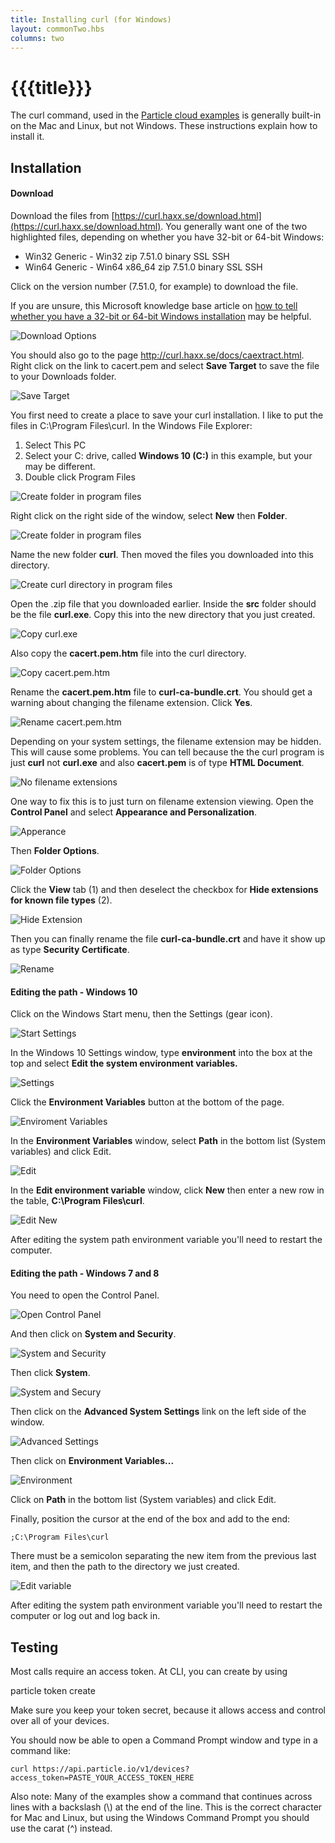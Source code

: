 ```yaml
---
title: Installing curl (for Windows)
layout: commonTwo.hbs
columns: two
---
```


# {{{title}}}

The curl command, used in the [Particle cloud examples](/reference/cloud-apis/api/) is generally built-in on the Mac and Linux, but not Windows. These instructions explain how to install it.

## Installation

#### Download

Download the files from [https://curl.haxx.se/download.html](https://curl.haxx.se/download.html). You generally want one of the two highlighted files, depending on whether you have 32-bit or 64-bit Windows:

* Win32 Generic - Win32 zip 7.51.0 binary SSL SSH
* Win64 Generic - Win64 x86\_64 zip 7.51.0 binary SSL SSH

Click on the version number (7.51.0, for example) to download the file.

If you are unsure, this Microsoft knowledge base article on [how to tell whether you have a 32-bit or 64-bit Windows installation](https://support.microsoft.com/en-us/kb/827218) may be helpful.

![Download Options](/assets/images/support/installing-curl-01download.png)

You should also go to the page <http://curl.haxx.se/docs/caextract.html>. Right click on the link to cacert.pem and select **Save Target** to save the file to your Downloads folder.

![Save Target](/assets/images/support/installing-curl-02savetarget.png)

You first need to create a place to save your curl installation. I like to put the files in C:\\Program Files\\curl. In the Windows File Explorer:

1. Select This PC
2. Select your C: drive, called **Windows 10 (C:)** in this example, but your may be different.
3. Double click Program Files

![Create folder in program files](/assets/images/support/installing-curl-10programfiles.png)

Right click on the right side of the window, select **New** then **Folder**.

![Create folder in program files](/assets/images/support/installing-curl-11newfolder.png)

Name the new folder **curl**. Then moved the files you downloaded into this directory.

![Create curl directory in program files](/assets/images/support/installing-curl-03curldir.png)

Open the .zip file that you downloaded earlier. Inside the **src** folder should be the file **curl.exe**. Copy this into the new directory that you just created.

![Copy curl.exe](/assets/images/support/installing-curl-04copy.png)

Also copy the **cacert.pem.htm** file into the curl directory.

![Copy cacert.pem.htm](/assets/images/support/installing-curl-05copy.png)

Rename the **cacert.pem.htm** file to **curl-ca-bundle.crt**. You should get a warning about changing the filename extension. Click **Yes**.

![Rename cacert.pem.htm](/assets/images/support/installing-curl-06rename.png)

Depending on your system settings, the filename extension may be hidden. This will cause some problems. You can tell because the the curl program is just **curl** not **curl.exe** and also **cacert.pem** is of type **HTML Document**.

![No filename extensions](/assets/images/support/installing-curl-07noextension.png)

One way to fix this is to just turn on filename extension viewing. Open the **Control Panel** and select **Appearance and Personalization**.

![Apperance](/assets/images/support/installing-curl-08appearance.png)

Then **Folder Options**.

![Folder Options](/assets/images/support/installing-curl-09folderoptions.png)

Click the **View** tab (1) and then deselect the checkbox for **Hide extensions for known file types** (2).

![Hide Extension](/assets/images/support/installing-curl-10hideext.png)

Then you can finally rename the file **curl-ca-bundle.crt** and have it show up as type **Security Certificate**.

![Rename](/assets/images/support/installing-curl-12rename.png)

#### Editing the path - Windows 10

Click on the Windows Start menu, then the Settings (gear icon).

![Start Settings](/assets/images/support/installing-curl-13startsettings.png)

In the Windows 10 Settings window, type **environment** into the box at the top and select **Edit the system environment variables.**

![Settings](/assets/images/support/installing-curl-14settings.png)

Click the **Environment Variables** button at the bottom of the page.

![Enviroment Variables](/assets/images/support/installing-curl-15environmentvariables.png)

In the **Environment Variables** window, select **Path** in the bottom list (System variables) and click Edit.

![Edit](/assets/images/support/installing-curl-16edit.png)

In the **Edit environment variable** window, click **New** then enter a new row in the table, **C:\\Program Files\\curl**.

![Edit New](/assets/images/support/installing-curl-17editnew.png)

After editing the system path environment variable you'll need to restart the computer.

#### Editing the path - Windows 7 and 8

You need to open the Control Panel.

![Open Control Panel](/assets/images/support/installing-curl-05controlpanel.png)

And then click on **System and Security**.

![System and Security](/assets/images/support/installing-curl-06systemandsecurity.png)

Then click **System**.

![System and Secury](/assets/images/support/installing-curl-18system.png)

Then click on the **Advanced System Settings** link on the left side of the window.

![Advanced Settings](/assets/images/support/installing-curl-08advanced.png)

Then click on **Environment Variables...**

![Environment](/assets/images/support/installing-curl-09environment.png)

Click on **Path** in the bottom list (System variables) and click Edit.

Finally, position the cursor at the end of the box and add to the end:

```
;C:\Program Files\curl

```

There must be a semicolon separating the new item from the previous last item, and then the path to the directory we just created.

![Edit variable](/assets/images/support/installing-curl-19editvar.png)

After editing the system path environment variable you'll need to restart the computer or log out and log back in.

## Testing

Most calls require an access token. At CLI, you can create by using

particle token create

Make sure you keep your token secret, because it allows access and control over all of your devices.

You should now be able to open a Command Prompt window and type in a command like:

```
curl https://api.particle.io/v1/devices?access_token=PASTE_YOUR_ACCESS_TOKEN_HERE

```

Also note: Many of the examples show a command that continues across lines with a backslash (\\) at the end of the line. This is the correct character for Mac and Linux, but using the Windows Command Prompt you should use the carat (^) instead.

